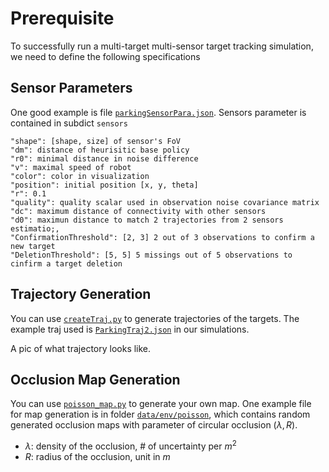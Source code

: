 # Prerequisite

To successfully run a multi-target multi-sensor target tracking simulation, we need to define the following specifications

## Sensor Parameters

One good example is file [`parkingSensorPara.json`](https://github.com/TianqiLi7398/SMA_NBO/blob/main/data/env/parkingSensorPara.json).
Sensors parameter is contained in subdict `sensors`

```
"shape": [shape, size] of sensor's FoV
"dm": distance of heurisitic base policy
"r0": minimal distance in noise difference
"v": maximal speed of robot
"color": color in visualization 
"position": initial position [x, y, theta]
"r": 0.1
"quality": quality scalar used in observation noise covariance matrix
"dc": maximum distance of connectivity with other sensors
"d0": maximun distance to match 2 trajectories from 2 sensors estimatio;,
"ConfirmationThreshold": [2, 3] 2 out of 3 observations to confirm a new target
"DeletionThreshold": [5, 5] 5 missings out of 5 observations to cinfirm a target deletion
```

## Trajectory Generation

You can use [`createTraj.py`](https://github.com/TianqiLi7398/SMA_NBO/blob/main/createTraj.py) to generate trajectories of the targets. 
The example traj used is [`ParkingTraj2.json`](https://github.com/TianqiLi7398/SMA_NBO/blob/main/data/env/ParkingTraj2.json) in our simulations.

A pic of what trajectory looks like.

## Occlusion Map Generation

You can use [`poisson_map.py`](https://github.com/TianqiLi7398/SMA_NBO/blob/main/poisson_map.py) to generate your own map. 
One example file for map generation is in folder [`data/env/poisson`](https://github.com/TianqiLi7398/SMA_NBO/tree/main/data/env/poisson), which contains random generated occlusion maps with parameter of circular occlusion $(\lambda, R)$.


- $\lambda$: density of the occlusion, # of uncertainty per $m^2$
- $R$: radius of the occlusion, unit in $m$

